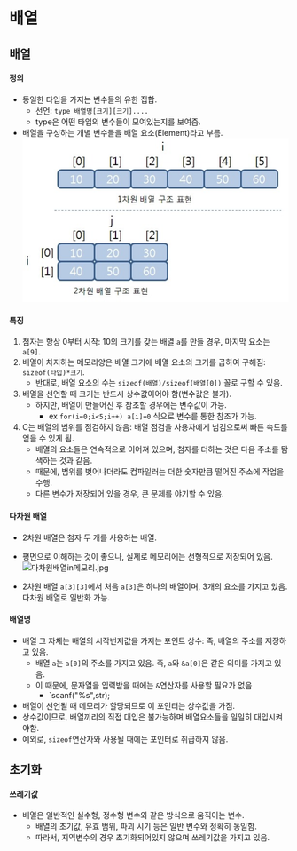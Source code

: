 # 배열
## 배열
#### 정의
- 동일한 타입을 가지는 변수들의 유한 집합.
	- 선언: `type 배열명[크기][크기]....`
	- type은 어떤 타입의 변수들이 모여있는지를 보여줌.
- 배열을 구성하는 개별 변수들을 배열 요소(Element)라고 부름.
![배열.jpg](.\image\배열.jpg)

#### 특징
1. 첨자는 항상 0부터 시작: 10의 크기를 갖는 배열 `a`를 만들 경우, 마지막 요소는 `a[9]`.
2. 배열이 차지하는 메모리양은 배열 크기에 배열 요소의 크기를 곱하여 구해짐: `sizeof(타입)*크기`.
	- 반대로, 배열 요소의 수는 `sizeof(배열)/sizeof(배열[0])` 꼴로 구할 수 있음.
3. 배열을 선언할 때 크기는 반드시 상수값이어야 함(변수값은 불가).
	- 하지만, 배열이 만들어진 후 참조할 경우에는 변수값이 가능.
		- ex `for(i=0;i<5;i++) a[i]=0` 식으로 변수를 통한 참조가 가능.
4. C는 배열의 범위를 점검하지 않음: 배열 점검을 사용자에게 넘김으로써 빠른 속도를 얻을 수 있게 됨.
	- 배열의 요소들은 연속적으로 이어져 있으며, 첨자를 더하는 것은 다음 주소를 탐색하는 것과 같음.
	- 때문에, 범위를 벗어나더라도 컴파일러는 더한 숫자만큼 떨어진 주소에 작업을 수행.
	- 다른 변수가 저장되어 있을 경우, 큰 문제를 야기할 수 있음.

#### 다차원 배열
- 2차원 배열은 첨자 두 개를 사용하는 배열.
- 평면으로 이해하는 것이 좋으나, 실제로 메모리에는 선형적으로 저장되어 있음.
![다차원배열in메모리.jpg](C:\Users\student\Desktop\Practice\Upload\C-practice\주교재\image\다차원배열in메모리.jpg)

- 2차원 배열 `a[3][3]`에서 처음 `a[3]`은 하나의 배열이며, 3개의 요소를 가지고 있음. 다차원 배열로 일반화 가능.

#### 배열명
- 배열 그 자체는 배열의 시작번지값을 가지는 포인트 상수: 즉, 배열의 주소를 저장하고 있음.
	- 배열 `a`는 `a[0]`의 주소를 가지고 있음. 즉, `a`와 `&a[0]`은 같은 의미를 가지고 있음.
	- 이 때문에, 문자열을 입력받을 때에는 `&`연산자를 사용할 필요가 없음
		- `scanf("%s",str);
- 배열이 선언될 때 메모리가 할당되므로 이 포인터는 상수값을 가짐.
- 상수값이므로, 배열끼리의 직접 대입은 불가능하며 배열요소들을 일일히 대입시켜야함.
- 예외로, `sizeof`연산자와 사용될 때에는 포인터로 취급하지 않음.

## 초기화
#### 쓰레기값
- 배열은 일반적인 실수형, 정수형 변수와 같은 방식으로 움직이는 변수.
	- 배열의 초기값, 유효 범위, 파괴 시기 등은 일반 변수와 정확히 동일함.
	- 따라서, 지역변수의 경우 초기화되어있지 않으며 쓰레기값을 가지고 있음.